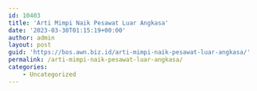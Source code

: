 ```yaml
---
id: 10403
title: 'Arti Mimpi Naik Pesawat Luar Angkasa'
date: '2023-03-30T01:15:19+00:00'
author: admin
layout: post
guid: 'https://bos.awn.biz.id/arti-mimpi-naik-pesawat-luar-angkasa/'
permalink: /arti-mimpi-naik-pesawat-luar-angkasa/
categories:
    - Uncategorized
---
```


